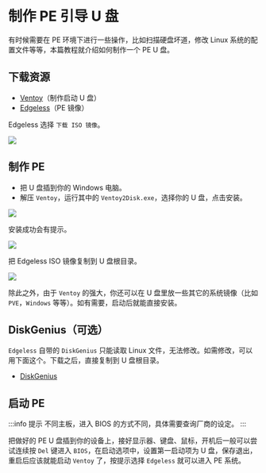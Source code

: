 # 制作 PE 引导 U 盘

有时候需要在 PE 环境下进行一些操作，比如扫描硬盘坏道，修改 Linux 系统的配置文件等等，本篇教程就介绍如何制作一个 PE U 盘。

## 下载资源

- [Ventoy](https://www.ventoy.net/cn/download.html)（制作启动 U 盘）
- [Edgeless](https://down.edgeless.top/)（PE 镜像）

Edgeless 选择 `下载 ISO 镜像`。

![](https://img.slarker.me/wiki/bb74b1d2cea5436c8c3b218ed58d8dd7.webp)

## 制作 PE

- 把 U 盘插到你的 Windows 电脑。
- 解压 `Ventoy`，运行其中的 `Ventoy2Disk.exe`，选择你的 U 盘，点击安装。

![](https://img.slarker.me/wiki/271e2dd4e1d14927a5afb52a983023c6.webp)

安装成功会有提示。

![](https://img.slarker.me/wiki/fb4b2bac8d7d426891833d30a0ccbb8c.webp)

把 Edgeless ISO 镜像复制到 U 盘根目录。

![](https://img.slarker.me/wiki/8cfa5d15daf84ac38a52c8f6a8982b6f.webp)

除此之外，由于 `Ventoy` 的强大，你还可以在 U 盘里放一些其它的系统镜像（比如 `PVE`，`Windows` 等等）。如有需要，启动后就能直接安装。

## DiskGenius（可选）

`Edgeless` 自带的 `DiskGenius` 只能读取 Linux 文件，无法修改。如需修改，可以用下面这个。下载之后，直接复制到 U 盘根目录。

- [DiskGenius](https://www.123pan.com/s/1JKMjv-mTBo)

## 启动 PE

:::info 提示
不同主板，进入 BIOS 的方式不同，具体需要查询厂商的设定。
:::

把做好的 PE U 盘插到你的设备上，接好显示器、键盘、鼠标，开机后一般可以尝试连续按 `Del` 键进入 `BIOS`，在启动选项中，设置第一启动项为 U 盘，保存退出，重启后应该就能启动 `Ventoy` 了，按提示选择 `Edgeless` 就可以进入 PE 系统。